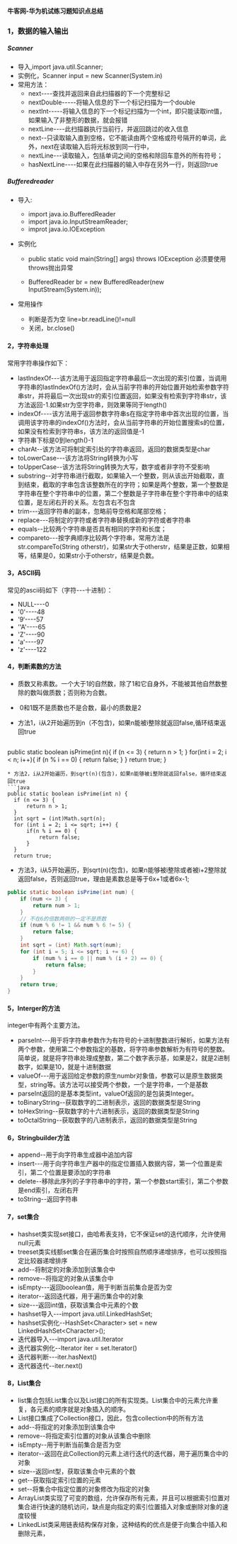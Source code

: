 #### 牛客网-华为机试练习题知识点总结

### 1，数据的输入输出

##### Scanner

* 导入,import java.util.Scanner;
* 实例化，Scanner input = new Scanner(System.in)
* 常用方法：
  * next----查找并返回来自此扫描器的下一个完整标记
  * nextDouble-----将输入信息的下一个标记扫描为一个double
  * nextInt-----将输入信息的下一个标记扫描为一个int，即只能读取int值，如果输入了非整形的数据，就会报错
  * nextLine----此扫描器执行当前行，并返回跳过的收入信息
  * next--只读取输入直到空格，它不能读由两个空格或符号隔开的单词，此外，next在读取输入后将光标放到同一行中，
  * nextLine---读取输入，包括单词之间的空格和除回车意外的所有符号；
  * hasNextLine----如果在此扫描器的输入中存在另外一行，则返回true

##### Bufferedreader

* 导入:
  * import java.io.BufferedReader
  * import java.io.InputStreamReader;
  * improt java.io.IOException

* 实例化

  * public static void main(String[] args) throws IOException 必须要使用throws抛出异常

  * BufferedReader br = new BufferedReader(new InputStream(System.in));

* 常用操作
  * 判断是否为空 line=br.readLine()!=null
  * 关闭，br.close()

#### 2，字符串处理

常用字符串操作如下：

* lastIndexOf---该方法用于返回指定字符串最后一次出现的索引位置，当调用字符串的lastIndexOf()方法时，会从当前字符串的开始位置开始检索参数字符串str，并将最后一次出现str的索引位置返回，如果没有检索到字符串str，该方法返回-1.如果str为空字符串，则效果等同于length()
* indexOf----该方法用于返回参数字符串s在指定字符串中首次出现的位置，当调用该字符串的indexOf()方法时，会从当前字符串的开始位置搜索s的位置，如果没有检索到字符串s，该方法的返回值是-1
* 字符串下标是0到length()-1
* charAt--该方法可将制定索引处的字符串返回，返回的数据类型是char
* toLowerCase---该方法将String转换为小写
* toUpperCase--该方法将String转换为大写，数字或者非字符不受影响
* substring--对字符串进行截取，如果输入一个整数，则从该出开始截取，直到结束，截取的字串包含该整数所在的字符；如果是两个整数，第一个整数是字符串在整个字符串中的位置，第二个整数是子字符串在整个字符串中的结束位置，是左闭右开的关系。左包含右不包含
* trim---返回字符串的副本，忽略前导空格和尾部空格；
* replace---将制定的字符或者字符串替换成新的字符或者字符串
* equals--比较两个字符串是否具有相同的字符和长度；
* compareto---按字典顺序比较两个字符串，常用方法是str.compareTo(String otherstr)，如果str大于otherstr，结果是正数，如果相等，结果是0，如果str小于otherstr，结果是负数。

#### 3，ASCII码

常见的ascii码如下（字符---十进制）：

* NULL----0
* '0'----48
* ’9‘----57
* ’'A'----65
* 'Z'----90
* 'a'----97
* 'z'----122

#### 4，判断素数的方法

- 质数又称素数。一个大于1的自然数，除了1和它自身外，不能被其他自然数整除的数叫做质数；否则称为合数。

- ​    0和1既不是质数也不是合数，最小的质数是2

- 方法1，i从2开始遍历到n（不包含)，如果n能被i整除就返回false,循环结束返回true

  ```java
public static boolean isPrime(int n){
    if (n <= 3) {
        return n > 1;
    }
    for(int i = 2; i < n; i++){
        if (n % i == 0) {
            return false;
        }
    }
    return true;
}
  ```
* 方法2，i从2开始遍历，到sqrt(n)(包含)，如果n能够被i整除就返回false，循环结束返回true
```java
public static boolean isPrime(int n) {
    if (n <= 3) {
        return n > 1;
    }
    int sqrt = (int)Math.sqrt(n);
    for (int i = 2; i <= sqrt; i++) {
        if(n % i == 0) {
            return false;
        }
    }
    return true;
```
* 方法3，i从5开始遍历，到sqrt(n)(包含)，如果n能够被i整除或者被i+2整除就返回false，否则返回true，理由是素数总是等于6x+1或者6x-1;
```java
public static boolean isPrime(int num) {
    if (num <= 3) {
        return num > 1;
    }
    // 不在6的倍数两侧的一定不是质数
    if (num % 6 != 1 && num % 6 != 5) {
        return false;
    }
    int sqrt = (int) Math.sqrt(num);
    for (int i = 5; i <= sqrt; i += 6) {
        if (num % i == 0 || num % (i + 2) == 0) {
            return false;
        }
    }
    return true;
}

```

#### 5，Interger的方法

integer中有两个主要方法。

* parseInt---用于将字符串参数作为有符号的十进制整数进行解析，如果方法有两个参数，使用第二个参数指定的基数，将字符串参数解析为有符号的整数。简单说，就是将字符串处理成整数，第二个数字表示基，如果是2，就是2进制数字，如果是10，就是十进制数据
* valueOf---用于返回给定参数的原生numbr对象值，参数可以是原生数据类型，string等。该方法可以接受两个参数，一个是字符串，一个是基数
* parseInt返回的是基本类型int，valueOf返回的是包装类Integer。
* toBinaryString--获取数字的二进制表示，返回的数据类型是String
* toHexString--获取数字的十六进制表示，返回的数据类型是String
* toOctalString--获取数字的八进制表示，返回的数据类型是String

#### 6，Stringbuilder方法

* append--用于向字符串生成器中追加内容
* insert---用于向字符串生产器中的指定位置插入数据内容，第一个位置是索引，第二个位置是要添加的字符串
* delete--移除此序列的子字符串中的字符，第一个参数start索引，第二个参数是end索引，左闭右开
* toString--返回字符串

#### 7，set集合

* hashset类实现set接口，由哈希表支持，它不保证set的迭代顺序，允许使用null元素
* treeset类实线额set集合在遍历集合时按照自然顺序递增排序，也可以按照指定比较器递增排序
* add--将制定的对象添加到该集合中
* remove--将指定的对象从该集合中
* isEmpty---返回boolean值，用于判断当前集合是否为空
* iterator--返回迭代器，用于遍历集合中的对象
* size---返回int值，获取该集合中元素的个数
* hashset导入---import java.util.LinkedHashSet;
* hashset实例化--HashSet\<Character> set = new LinkedHashSet\<Character>();
* 迭代器导入---import java.util.Iterator
* 迭代器实例化--Iterator iter = set.Iterator()
* 迭代器判断---iter.hasNext()
* 迭代器迭代--iter.next()

#### 8，List集合

* list集合包括List集合以及List接口的所有实现类。List集合中的元素允许重复，各元素的顺序就是对象插入的顺序。
* List接口集成了Collection接口，因此，包含collection中的所有方法
* add--将指定的对象添加到该集合中
* remove--将指定索引位置的对象从该集合中删除
* isEmpty--用于判断当前集合是否为空
* iterator--返回在此Collection的元素上进行迭代的迭代器，用于遍历集合中的对象
* size--返回int型，获取该集合中元素的个数
* get--获取指定索引位置的元素
* set--将集合中指定位置的对象修改为指定的对象
* ArrayList类实现了可变的数组，允许保存所有元素，并且可以根据索引位置对集合进行快速的随机访问，缺点是向指定的索引位置插入对象或删除对象的速度较慢
* LinkedList类采用链表结构保存对象，这种结构的优点是便于向集合中插入和删除元素，



